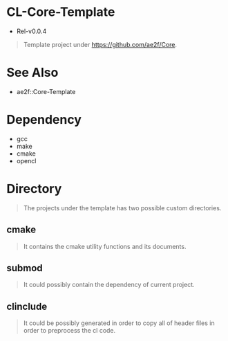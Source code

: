 # CL-Core-Template
- Rel-v0.0.4
> Template project under https://github.com/ae2f/Core.

# See Also
- ae2f::Core-Template

# Dependency
- gcc
- make
- cmake
- opencl

# Directory
> The projects under the template has two possible custom directories.

## cmake
> It contains the cmake utility functions and its documents.

## submod
> It could possibly contain the dependency of current project.

## clinclude
> It could be possibly generated in order to copy all of header files in order to preprocess the cl code.
